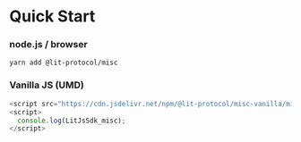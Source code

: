 # Quick Start

### node.js / browser

```
yarn add @lit-protocol/misc
```

### Vanilla JS (UMD)

```js
<script src="https://cdn.jsdelivr.net/npm/@lit-protocol/misc-vanilla/misc.js"></script>
<script>
  console.log(LitJsSdk_misc);
</script>
```
